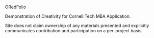 ORedFolio

Demonstration of Creativity for Cornell Tech MBA Application.

Site does not claim ownership of any materials presented and explicitly communicates contribution and participation on a per-project basis. 


